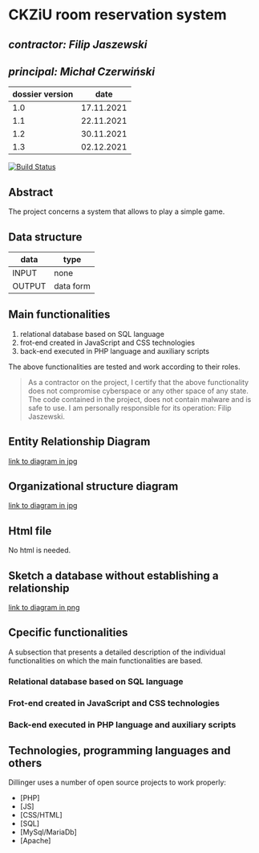 # CKZiU room reservation system

## _contractor: Filip Jaszewski_
## _principal: Michał Czerwiński_


| dossier version | date |
| ------ | ------ |
| 1.0 | 17.11.2021 |
| 1.1 | 22.11.2021 |
| 1.2 | 30.11.2021 |
| 1.3 | 02.12.2021 |

[![Build Status](https://travis-ci.org/joemccann/dillinger.svg?branch=master)](https://travis-ci.org/joemccann/dillinger)

## Abstract 
The project concerns a system that allows to play a simple game.


## Data structure

| data | type |
| ------ | ------ |
| INPUT | none |
| OUTPUT | data form |

## Main functionalities

1. relational database based on SQL language
1. frot-end created in JavaScript and CSS technologies
1. back-end executed in PHP language and auxiliary scripts

The above functionalities are tested and work according to their roles.

> As a contractor on the project, I certify that the above functionality 
> does not compromise cyberspace or any other space of any state. 
> The code contained in the project, does not contain malware and is safe to use. 
> I am personally responsible for its operation: Filip Jaszewski.

## Entity Relationship Diagram

[link to diagram in jpg][erd]

## Organizational structure diagram

[link to diagram in jpg][osd]

## Html file
No html is needed.

## Sketch a database without establishing a relationship
[link to diagram in png][db]

## Cpecific functionalities

A subsection that presents a detailed description of the individual functionalities on which the main functionalities are based.

### Relational database based on SQL language

### Frot-end created in JavaScript and CSS technologies

### Back-end executed in PHP language and auxiliary scripts

## Technologies, programming languages and others

Dillinger uses a number of open source projects to work properly:

- [PHP]
- [JS]
- [CSS/HTML]
- [SQL]
- [MySql/MariaDb]
- [Apache]

 [erd]: <https://github.com/Michal3456/3ai4/blob/main/7/sprites/Diagram.jpg>
 [osd]: <https://github.com/Michal3456/3ai4/blob/main/7/sprites/Diagram2.jpg>
 [db]: <https://github.com/Michal3456/3ai4/tree/main/7/sprites/Diagram3.png>
